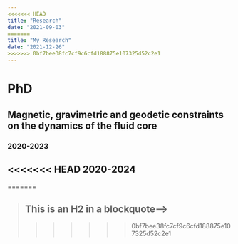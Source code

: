 ```yaml
---
<<<<<<< HEAD
title: "Research"
date: "2021-09-03"
=======
title: "My Research"
date: "2021-12-26"
>>>>>>> 0bf7bee38fc7cf9c6cfd188875e107325d52c2e1
---
```

# PhD
## Magnetic, gravimetric and geodetic constraints on the dynamics of the fluid core
### 2020-2023

<<<<<<< HEAD
2020-2024
---------

<!--
=======

# Media reports
[Can NASA’s Gravity Satellites Detect Motions in Earth’s Core? by **Megan Kalomiris**](https://eos.org/articles/can-nasas-gravity-satellites-detect-motions-in-earths-core "Can NASA’s Gravity Satellites Detect Motions in Earth’s Core?")
<!---
>>>>>>> 0bf7bee38fc7cf9c6cfd188875e107325d52c2e1
Now is the time for all good men to come to
the aid of their country. This is just a
regular paragraph.

The quick brown fox jumped over the lazy
dog's back.

## collapsible markdown?

<details><summary>CLICK ME</summary>
<p>

#### even hidden code blocks!

```python
print("hello world!")
```

</p>
</details>

### Header 3

> This is a blockquote.
>
> This is the second paragraph in the blockquote.
>
<<<<<<< HEAD
> ## This is an H2 in a blockquote
-->
=======
> ## This is an H2 in a blockquote-->
>>>>>>> 0bf7bee38fc7cf9c6cfd188875e107325d52c2e1
